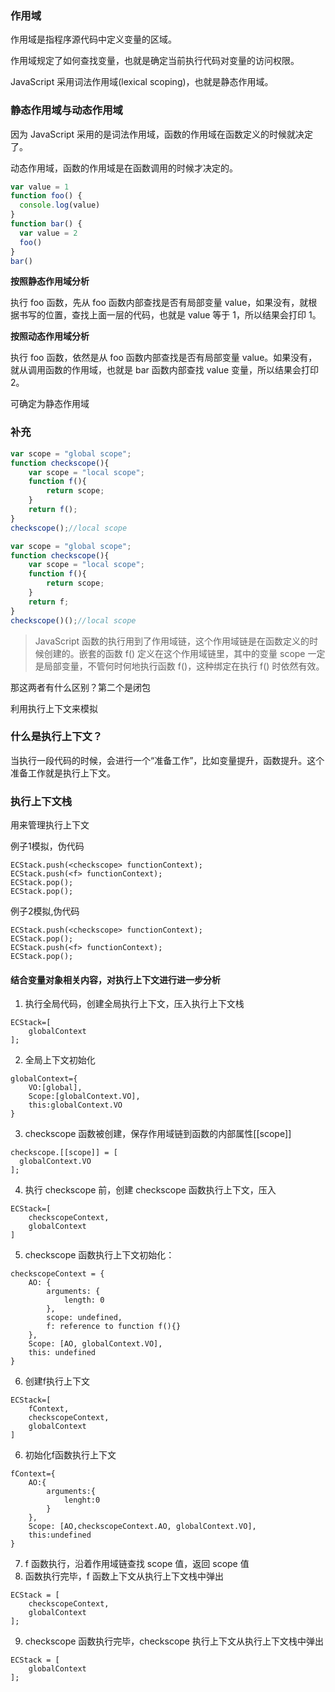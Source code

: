 ### 作用域
作用域是指程序源代码中定义变量的区域。

作用域规定了如何查找变量，也就是确定当前执行代码对变量的访问权限。

JavaScript 采用词法作用域(lexical scoping)，也就是静态作用域。
### 静态作用域与动态作用域
因为 JavaScript 采用的是词法作用域，函数的作用域在函数定义的时候就决定了。

动态作用域，函数的作用域是在函数调用的时候才决定的。
```js
var value = 1
function foo() {
  console.log(value)
}
function bar() {
  var value = 2
  foo()
}
bar()
```
**按照静态作用域分析**

执行 foo 函数，先从 foo 函数内部查找是否有局部变量 value，如果没有，就根据书写的位置，查找上面一层的代码，也就是 value 等于 1，所以结果会打印 1。

**按照动态作用域分析**

执行 foo 函数，依然是从 foo 函数内部查找是否有局部变量 value。如果没有，就从调用函数的作用域，也就是 bar 函数内部查找 value 变量，所以结果会打印 2。

可确定为静态作用域
###  补充
```js
var scope = "global scope";
function checkscope(){
    var scope = "local scope";
    function f(){
        return scope;
    }
    return f();
}
checkscope();//local scope
```
```js
var scope = "global scope";
function checkscope(){
    var scope = "local scope";
    function f(){
        return scope;
    }
    return f;
}
checkscope()();//local scope
```
> JavaScript 函数的执行用到了作用域链，这个作用域链是在函数定义的时候创建的。嵌套的函数 f() 定义在这个作用域链里，其中的变量 scope 一定是局部变量，不管何时何地执行函数 f()，这种绑定在执行 f() 时依然有效。

那这两者有什么区别？第二个是闭包

利用执行上下文来模拟
### 什么是执行上下文？
当执行一段代码的时候，会进行一个“准备工作”，比如变量提升，函数提升。这个准备工作就是执行上下文。

### 执行上下文栈
用来管理执行上下文

例子1模拟，伪代码
```
ECStack.push(<checkscope> functionContext);
ECStack.push(<f> functionContext);
ECStack.pop();
ECStack.pop();
```
例子2模拟,伪代码
```
ECStack.push(<checkscope> functionContext);
ECStack.pop();
ECStack.push(<f> functionContext);
ECStack.pop();
```

#### 结合变量对象相关内容，对执行上下文进行进一步分析
1. 执行全局代码，创建全局执行上下文，压入执行上下文栈
```
ECStack=[
    globalContext
];
```
2. 全局上下文初始化
```
globalContext={
    VO:[global],
    Scope:[globalContext.VO],
    this:globalContext.VO
}
```
3. checkscope 函数被创建，保存作用域链到函数的内部属性[[scope]]
```
checkscope.[[scope]] = [
  globalContext.VO
];
```
4. 执行 checkscope 前，创建 checkscope 函数执行上下文，压入
```
ECStack=[
    checkscopeContext,
    globalContext
]
```
5. checkscope 函数执行上下文初始化：
```
checkscopeContext = {
    AO: {
        arguments: {
            length: 0
        },
        scope: undefined,
        f: reference to function f(){}
    },
    Scope: [AO, globalContext.VO],
    this: undefined
}
```
6. 创建f执行上下文
```
ECStack=[
    fContext,
    checkscopeContext,
    globalContext
]
```
6. 初始化f函数执行上下文
```
fContext={
    AO:{
        arguments:{
            lenght:0
        }
    },
    Scope: [AO,checkscopeContext.AO, globalContext.VO],
    this:undefined
}
```
7. f 函数执行，沿着作用域链查找 scope 值，返回 scope 值
8. 函数执行完毕，f 函数上下文从执行上下文栈中弹出
```
ECStack = [
    checkscopeContext,
    globalContext
];
```
9. checkscope 函数执行完毕，checkscope 执行上下文从执行上下文栈中弹出
```
ECStack = [
    globalContext
];
```